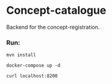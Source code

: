 # Concept-catalogue
Backend for the concept-registration.

### Run:

```
mvn install

docker-compose up -d

curl localhost:8200

```

